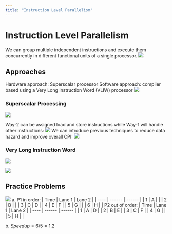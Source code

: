 ```yaml
---
title: "Instruction Level Parallelism"
---
```

# Instruction Level Parallelism
We can group multiple independent instructions and execute them concurrently in different functional units of a single processor.
![](https://i.imgur.com/yzE277X.png)
## Approaches
Hardware approach: Superscalar processor
Software approach: compiler based using a Very Long Instruction Word (VLIW) processor
![](https://i.imgur.com/Ox1n5Kf.png)
### Superscalar Processing
![](https://i.imgur.com/ljdhC05.png)

Way-2 can be assigned load and store instructions while Way-1 will handle other instructions:
![](https://i.imgur.com/LPv8fUr.png)
We can introduce previous techniques to reduce data hazard and improve overall CPI:
![](https://i.imgur.com/3eIU4dS.png)
### Very Long Instruction Word
![](https://i.imgur.com/NV8jkzd.png)

![](https://i.imgur.com/at4qsxH.png)
## Practice Problems
![](https://i.imgur.com/TonQ5Bf.png)
a.
P1 in order:
| Time | Lane 1 | Lane 2 |
| ---- | ------ | ------ |
| 1    | A      |        |
| 2    | B      |        |
| 3    | C      | D      |
| 4    | E      | F      |
| 5    | G      |        |
| 6    | H       |        |
P2 out of order:
| Time | Lane 1 | Lane 2 |
| ---- | ------ | ------ |
| 1    | A      | D      |
| 2    | B      | E      |
| 3    | C      | F      |
| 4    | G      |        |
| 5    | H      |        |

b. $Speedup = 6/5=1.2$
